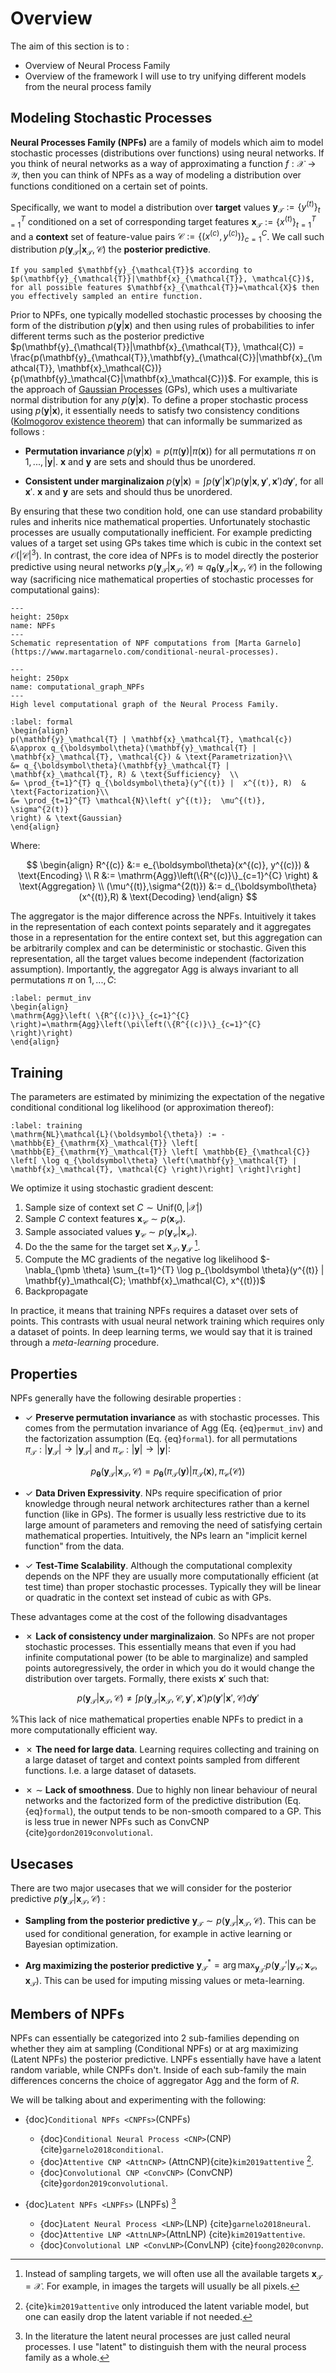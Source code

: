 # Overview 

The aim of this section is to :
* Overview of Neural Process Family
* Overview of the framework I will use to try unifying different models from the neural process family

## Modeling Stochastic Processes

**Neural Processes Family (NPFs)** are a family of models which aim to model stochastic processes (distributions over functions) using neural networks.
If you think of neural networks as a way of approximating a function $f : \mathcal{X} \to \mathcal{Y}$, then you can think of NPFs as a way of modeling a distribution over functions conditioned on a certain set of points.

Specifically, we want to model a distribution over **target** values $\mathbf{y}_{\mathcal{T}} := \{y^{(t)}\}_{t=1}^T$ conditioned on a set of corresponding target features $\mathbf{x}_{\mathcal{T}} := \{x^{(t)}\}_{t=1}^T$ and a **context** set of feature-value pairs $\mathcal{C} := \{(x^{(c)}, y^{(c)})\}_{c=1}^C$.
We call such distribution $p(\mathbf{y}_{\mathcal{T}}|\mathbf{x}_{\mathcal{T}}, \mathcal{C})$ the **posterior predictive**.

```{note}
If you sampled $\mathbf{y}_{\mathcal{T}}$ according to $p(\mathbf{y}_{\mathcal{T}}|\mathbf{x}_{\mathcal{T}}, \mathcal{C})$, for all possible features $\mathbf{x}_{\mathcal{T}}=\mathcal{X}$ then you effectively sampled an entire function.
```

Prior to NPFs, one typically modelled stochastic processes by choosing the form of the distribution $p(\mathbf{y}|\mathbf{x})$ and then using rules of probabilities to infer different terms such as the posterior predictive $p(\mathbf{y}_{\mathcal{T}}|\mathbf{x}_{\mathcal{T}}, \mathcal{C}) = \frac{p(\mathbf{y}_{\mathcal{T}},\mathbf{y}_{\mathcal{C}}|\mathbf{x}_{\mathcal{T}}, \mathbf{x}_\mathcal{C})}{p(\mathbf{y}_\mathcal{C}|\mathbf{x}_\mathcal{C})}$.
For example, this is the approach of [Gaussian Processes](https://distill.pub/2019/visual-exploration-gaussian-processes/) (GPs), which uses a multivariate normal distribution for any $p(\mathbf{y}|\mathbf{x})$.
To define a proper stochastic process using $p(\mathbf{y}|\mathbf{x})$, it essentially needs to satisfy two consistency conditions ([Kolmogorov existence theorem](https://en.wikipedia.org/wiki/Kolmogorov_extension_theorem)) that can informally be summarized as follows :

* **Permutation invariance** 
$p(\mathbf{y}|\mathbf{x})=p(\pi(\mathbf{y})|\pi(\mathbf{x}))$ for all permutations $\pi$ on $1, ..., |\mathbf{y}|$. $\mathbf{x}$ and $\mathbf{y}$ are sets and should thus be unordered.

* **Consistent under marginalizaion** 
$p(\mathbf{y}|\mathbf{x})= \int p(\mathbf{y}'|\mathbf{x}') p(\mathbf{y}|\mathbf{x},\mathbf{y}',\mathbf{x}') d\mathbf{y}'$, for all $\mathbf{x}'$. 
$\mathbf{x}$ and $\mathbf{y}$ are sets and should thus be unordered.

By ensuring that these two condition hold, one can use standard probability rules and inherits nice mathematical properties. 
Unfortunately stochastic processes are usually computationally inefficient.
For example predicting values of a target set using GPs takes time which is cubic in the context set $\mathcal{O}(|\mathcal{C}|^3)$.
In contrast, the core idea of NPFs is to model directly the posterior predictive using neural networks $p( \mathbf{y}_{\mathcal{T}} | \mathbf{x}_{\mathcal{T}}, \mathcal{C}) \approx q_{\boldsymbol \theta}(\mathbf{y}_{\mathcal{T}}  | \mathbf{x}_{\mathcal{T}}, \mathcal{C})$ in the following way (sacrificing nice mathematical properties of stochastic processes for computational gains):

```{figure} images/NPFs.gif
---
height: 250px
name: NPFs
---
Schematic representation of NPF computations from [Marta Garnelo](https://www.martagarnelo.com/conditional-neural-processes).
```
```{figure} images/computational_graph_NPFs.svg
---
height: 250px
name: computational_graph_NPFs
---
High level computational graph of the Neural Process Family.
```

```{math}
:label: formal
\begin{align}
p(\mathbf{y}_\mathcal{T} | \mathbf{x}_\mathcal{T}, \mathcal{c}) 
&\approx q_{\boldsymbol\theta}(\mathbf{y}_\mathcal{T} | \mathbf{x}_\mathcal{T}, \mathcal{C}) & \text{Parametrization}\\
&= q_{\boldsymbol\theta}(\mathbf{y}_\mathcal{T} | \mathbf{x}_\mathcal{T}, R) & \text{Sufficiency}  \\
&= \prod_{t=1}^{T} q_{\boldsymbol\theta}(y^{(t)} |  x^{(t)}, R)  & \text{Factorization}\\
&= \prod_{t=1}^{T} \mathcal{N}\left( y^{(t)};  \mu^{(t)},
\sigma^{2(t)}
\right) & \text{Gaussian} 
\end{align}
```

Where:

$$
\begin{align}
R^{(c)} 
&:= e_{\boldsymbol\theta}(x^{(c)}, y^{(c)}) & \text{Encoding} \\
R 
&:= \mathrm{Agg}\left(\{R^{(c)}\}_{c=1}^{C} \right) & \text{Aggregation} \\ 
(\mu^{(t)},\sigma^{2(t)}) 
&:= d_{\boldsymbol\theta}(x^{(t)},R) & \text{Decoding}  
\end{align}
$$

The aggregator is the major difference across the NPFs. Intuitively it takes in the representation of each context points separately and it aggregates those in a representation for the entire context set, but this aggregation can be arbitrarily complex and can be deterministic or stochastic. Given this representation, all the target values become independent (factorization assumption).
Importantly, the aggregator $\mathrm{Agg}$ is always invariant to all permutations $\pi$ on $1, ..., C$: 

```{math}
:label: permut_inv
\begin{align}
\mathrm{Agg}\left( \{R^{(c)}\}_{c=1}^{C} \right)=\mathrm{Agg}\left(\pi\left(\{R^{(c)}\}_{c=1}^{C} \right)\right) 
\end{align}
```

## Training

The parameters are estimated by minimizing the expectation of the negative conditional conditional log likelihood (or approximation thereof):

```{math}
:label: training
\mathrm{NL}\mathcal{L}(\boldsymbol{\theta}) := -\mathbb{E}_{\mathrm{X}_\mathcal{T}} \left[ \mathbb{E}_{\mathrm{Y}_\mathcal{T}} \left[ \mathbb{E}_{\mathcal{C}} \left[ \log q_{\boldsymbol\theta} \left(\mathbf{y}_\mathcal{T} | \mathbf{x}_\mathcal{T}, \mathcal{C} \right)\right] \right]\right]
```

We optimize it using stochastic gradient descent:

1. Sample size of context set $C \sim \mathrm{Unif}(0,|\mathcal{X}|)$
2. Sample $C$ context features $\mathbf{x}_{\mathcal{C}} \sim p(\mathbf{x}_{\mathcal{C}})$. 
3. Sample associated values $\mathbf{y}_{\mathcal{C}} \sim p(\mathbf{y}_{\mathcal{C}} | \mathbf{x}_{\mathcal{C}})$.
4. Do the the same for the target set $\mathbf{x}_{\mathcal{T}},\mathbf{y}_{\mathcal{T}}$ [^sampleTargets]. 
5. Compute the MC gradients of the negative log likelihood $- \nabla_{\pmb \theta} \sum_{t=1}^{T} \log p_{\boldsymbol \theta}(y^{(t)} | \mathbf{y}_\mathcal{C}; \mathbf{x}_\mathcal{C}, x^{(t)})$ 
6. Backpropagate


In practice, it means that training NPFs requires a dataset over sets of points.
This contrasts with usual neural network training which requires only a dataset of points.
In deep learning terms, we would say that it is trained through a *meta-learning* procedure.

## Properties

NPFs generally have the following desirable properties :

* &#10003; **Preserve permutation invariance** as with stochastic processes. This comes from the permutation invariance of $\mathrm{Agg}$ (Eq. {eq}`permut_inv`) and the factorization assumption (Eq. {eq}`formal`).
 for all permutations $\pi_{\mathcal{T}}: |\mathbf{y}_{\mathcal{T}}| \to |\mathbf{y}_{\mathcal{T}}|$ and $\pi_{\mathcal{C}}: |\mathbf{y}| \to |\mathbf{y}|$:

$$
p_{\boldsymbol \theta}(\mathbf{y}_{\mathcal{T}}  | \mathbf{x}_{\mathcal{T}}, \mathcal{C}) = p_{\boldsymbol \theta}(\pi_{\mathcal{T}}(\mathbf{y})|\pi_{\mathcal{T}}(\mathbf{x}), \pi_{\mathcal{C}}(\mathcal{C}))
$$

* &#10003; **Data Driven Expressivity**. NPs require specification of prior knowledge through neural network architectures rather than a kernel function (like in GPs).
The former is usually less restrictive due to its large amount of parameters and removing the need of satisfying certain mathematical properties. 
Intuitively, the NPs learn an "implicit kernel function" from the data.

* &#10003; **Test-Time Scalability**. Although the computational complexity depends on the NPF they are usually more computationally efficient (at test time) than proper stochastic processes. 
Typically they will be linear or quadratic in the context set instead of cubic as with GPs.

These advantages come at the cost of the following disadvantages

* &#10007; **Lack of consistency under marginalizaion**. So NPFs are not proper stochastic processes. 
This essentially means that even if you had infinite computational power (to be able to marginalize) and sampled points autoregressively, the order in which you do it would change the distribution over targets.
Formally, there exists $\mathbf{x}'$ such that:

$$
p(\mathbf{y}_{\mathcal{T}}|\mathbf{x}_{\mathcal{T}}, \mathcal{C}) \neq \int p(\mathbf{y}_{\mathcal{T}}|\mathbf{x}_{\mathcal{T}}, \mathcal{C},\mathbf{y}',\mathbf{x}')  
p(\mathbf{y}'|\mathbf{x}', \mathcal{C}) d\mathbf{y}'
$$

%This lack of nice mathematical properties enable NPFs to predict in a more computationally efficient way.

* &#10007; **The need for large data**. Learning requires collecting and training on a large dataset of target and context points sampled from different functions. I.e. a large dataset of datasets.

* &#10007; $\sim$ **Lack of smoothness**. Due to highly non linear behaviour of neural networks and the factorized form of the predictive distribution (Eq. {eq}`formal`), the output tends to be non-smooth compared to a GP.
This is less true in newer NPFs such as ConvCNP {cite}`gordon2019convolutional`.


## Usecases

There are two major usecases that we will consider for the posterior predictive $p(\mathbf{y}_{\mathcal{T}}|\mathbf{x}_{\mathcal{T}}, \mathcal{C})$ :

* **Sampling from the posterior predictive** $\mathbf{y}_{\mathcal{T}} \sim p(\mathbf{y}_{\mathcal{T}}|\mathbf{x}_{\mathcal{T}}, \mathcal{C})$.
This can be used for conditional generation, for example in active learning or Bayesian optimization.

* **Arg maximizing the posterior predictive** $\mathbf{y}_\mathcal{T}^* = \arg \max_{\mathbf{y}_\mathcal{T}'} p( \mathbf{y}_\mathcal{T}' | \mathbf{y}_\mathcal{C}; \mathbf{x}_\mathcal{C}, \mathbf{x}_\mathcal{T})$.
This can be used for imputing missing values or meta-learning.


## Members of NPFs

NPFs can essentially be categorized into 2 sub-families depending on whether they aim at sampling (Conditional NPFs) or at arg maximizing (Latent NPFs) the posterior predictive.
LNPFs essentially have have a latent random variable, while CNPFs don't.
Inside of each sub-family the main differences concerns the choice of aggregator $\mathrm{Agg}$ and the form of $R$.

We will be talking about and experimenting with the following:

* {doc}`Conditional NPFs <CNPFs>`(CNPFs)

    * {doc}`Conditional Neural Process <CNP>`(CNP) {cite}`garnelo2018conditional`.
    * {doc}`Attentive CNP <AttnCNP>` (AttnCNP){cite}`kim2019attentive` [^AttnCNP]. 
    * {doc}`Convolutional CNP <ConvCNP>` (ConvCNP) {cite}`gordon2019convolutional`. 

* {doc}`Latent NPFs <LNPFs>` (LNPFs) [^LNPs] 

    * {doc}`Latent Neural Process <LNP>`(LNP) {cite}`garnelo2018neural`.
    * {doc}`Attentive LNP <AttnLNP>`(AttnLNP) {cite}`kim2019attentive`. 
    * {doc}`Convolutional LNP <ConvLNP>`(ConvLNP) {cite}`foong2020convnp`. 



[^sampleTargets]: Instead of sampling targets, we will often use all the available targets $\mathbf{x}_\mathcal{T} = \mathcal{X}$. For example, in images the targets will usually be all pixels.

[^AttnCNP]: {cite}`kim2019attentive` only introduced the latent variable model, but one can easily drop the latent variable if not needed.

[^LNPs]: In the literature the latent neural processes are just called neural processes. I use "latent" to distinguish them with the neural process family as a whole.